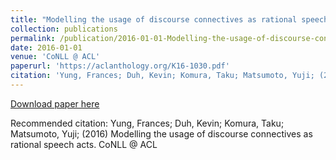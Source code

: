 ```yaml
---
title: "Modelling the usage of discourse connectives as rational speech acts"
collection: publications
permalink: /publication/2016-01-01-Modelling-the-usage-of-discourse-connective
date: 2016-01-01
venue: 'CoNLL @ ACL'
paperurl: 'https://aclanthology.org/K16-1030.pdf'
citation: 'Yung, Frances; Duh, Kevin; Komura, Taku; Matsumoto, Yuji; (2016) Modelling the usage of discourse connectives as rational speech acts. CoNLL @ ACL'
---
```


<a href='https://aclanthology.org/K16-1030.pdf'>Download paper here</a>

Recommended citation: Yung, Frances; Duh, Kevin; Komura, Taku; Matsumoto, Yuji; (2016) Modelling the usage of discourse connectives as rational speech acts. CoNLL @ ACL